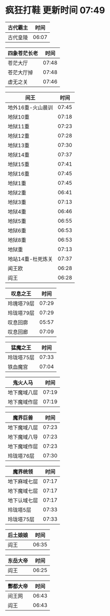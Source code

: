# 疯狂打鞋 更新时间 07:49

| 古代霸主   | 时间    |
|--------|-------|
| 古代皇陵 | 06:07 |

| 四象苍茫长老   | 时间    |
|--------|-------|
| 苍茫大厅 | 07:48 |
| 苍茫大厅掉 | 07:48 |
| 虚无之关 | 07:46 |

| 间王   | 时间    |
|--------|-------|
| 地外16重-火山晨训 | 07:45 |
| 地狱10重 | 07:18 |
| 地狱11重 | 07:23 |
| 地狱12重 | 07:28 |
| 地狱13重 | 07:30 |
| 地狱14重 | 07:37 |
| 地狱15重 | 07:41 |
| 地狱16重 | 07:45 |
| 地狱1重 | 07:45 |
| 地狱2重 | 06:41 |
| 地狱3重 | 07:13 |
| 地狱4重 | 06:46 |
| 地狱5重 | 06:55 |
| 地狱6重 | 06:53 |
| 地狱8重 | 06:53 |
| 地狱重 | 07:13 |
| 地站14重-杜死炼关 | 07:37 |
| 闻王欧 | 06:28 |
| 阎王 | 06:28 |

| 叹息之王   | 时间    |
|--------|-------|
| 玲瑰塔79层 | 07:29 |
| 玲珑塔79层 | 07:29 |
| 叹息回廓 | 05:57 |
| 叹息回廊 | 07:09 |

| 猛魔之王   | 时间    |
|--------|-------|
| 玲珑塔75层 | 07:33 |
| 铁血魔宫 | 07:04 |

| 鬼火人马   | 时间    |
|--------|-------|
| 地下魔域八层 | 07:19 |
| 地下魔域作层 | 07:19 |

| 魔界巨兽   | 时间    |
|--------|-------|
| 地下魔域八层 | 07:23 |
| 地下魔域八导 | 07:23 |
| 地下魔域作层 | 07:23 |
| 玲珑塔76层 | 07:30 |

| 魔界统领   | 时间    |
|--------|-------|
| 地下麻域七层 | 07:17 |
| 地下魔域七层 | 07:17 |
| 地下认域七层 | 07:17 |
| 玲珑塔5层 | 07:33 |
| 玲珑塔75层 | 07:33 |

| 后土娘娘   | 时间    |
|--------|-------|
| 阎王 | 06:35 |

| 东岳大帝   | 时间    |
|--------|-------|
| 阎王 | 06:25 |

| 酆都大帝   | 时间    |
|--------|-------|
| 间王网 | 06:43 |
| 阎王 | 06:43 |
